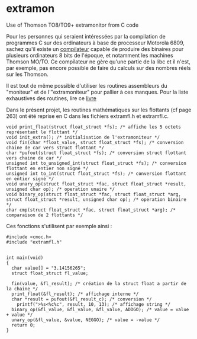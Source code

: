 # extramon
Use of Thomson TO8/TO9+ extramonitor from C code

Pour les personnes qui seraient intéressées par la compilation de programmes C sur des ordinateurs à base de processeur Motorola 6809, sachez qu'il existe un [compilateur](http://perso.b2b2c.ca/~sarrazip/dev/cmoc.html) capable de produire des binaires pour plusieurs ordinateurs 8 bits de l'époque, et notamment les machines Thomson MO/TO.
Ce compilateur ne gère qu'une partie de la libc et il n'est, par exemple, pas encore possible de faire du calculs sur des nombres réels sur les Thomson.

Il est tout de même possible d'utiliser les routines assembleurs du "moniteur" et de l'"extramoniteur" pour pallier à ces manques.
Pour la liste exhaustives des routines, lire ce [livre](https://github.com/rodolphe74/extramon/blob/main/to8.pdf)

Dans le présent projet, les routines mathématiques sur les flottants (cf page 263) ont été reprise en C dans les fichiers extramfl.h et extramfl.c.

```
void print_float(struct float_struct *fs); /* affiche les 5 octets représentant le flottant */
void init_extra(); /* initialisation de l'extramoniteur */
void fin(char *float_value, struct float_struct *fs); /* conversion chaine de car vers struct flottant */
char *pufout(struct float_struct *fs); /* conversion struct flottant vers chaine de car */
unsigned int to_unsigned_int(struct float_struct *fs); /* conversion flottant en entier non signé */
unsigned int to_int(struct float_struct *fs); /* conversion flottant en entier signé */
void unary_op(struct float_struct *fac, struct float_struct *result, unsigned char op); /* operation unaire */
void binary_op(struct float_struct *fac, struct float_struct *arg, struct float_struct *result, unsigned char op); /* operation binaire */
char cmp(struct float_struct *fac, struct float_struct *arg); /* comparaison de 2 flottants */
```

Ces fonctions s'utilisent par exemple ainsi :

```
#include <cmoc.h>
#include "extramfl.h"


int main(void)
{
  char value[] = "3.14156265";
  struct float_struct fl_value;
  
  fin(value, &fl_result); /* création de la struct float a partir de la chaine */
  print_float(&fl_result); /* affichage interne */
  char *result = pufout(&fl_result_c); /* conversion */
	printf(">%s<%c%c", result, 10, 13); /* affichage string */
  binary_op(&fl_value, &fl_value, &fl_value, ADDGO); /* value = value + value */
  unary_op(&fl_value, &value, NEGGO); /* value = -value */
  return 0;
}
```
